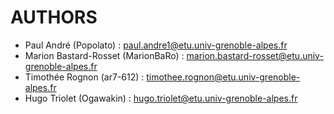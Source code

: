 # **AUTHORS**

- Paul André (Popolato) : paul.andre1@etu.univ-grenoble-alpes.fr
- Marion Bastard-Rosset (MarionBaRo) : marion.bastard-rosset@etu.univ-grenoble-alpes.fr
- Timothée Rognon (ar7-612) : timothee.rognon@etu.univ-grenoble-alpes.fr
- Hugo Triolet (Ogawakin) : hugo.triolet@etu.univ-grenoble-alpes.fr
